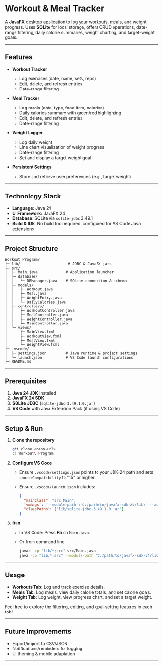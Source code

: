 # Workout & Meal Tracker

A **JavaFX** desktop application to log your workouts, meals, and weight progress. Uses **SQLite** for local storage, offers CRUD operations, date-range filtering, daily calorie summaries, weight charting, and target-weight goals.

---

## Features

* **Workout Tracker**

  * Log exercises (date, name, sets, reps)
  * Edit, delete, and refresh entries
  * Date-range filtering

* **Meal Tracker**

  * Log meals (date, type, food item, calories)
  * Daily calories summary with green/red highlighting
  * Edit, delete, and refresh entries
  * Date-range filtering

* **Weight Logger**

  * Log daily weight
  * Line chart visualization of weight progress
  * Date-range filtering
  * Set and display a target weight goal

* **Persistent Settings**

  * Store and retrieve user preferences (e.g., target weight)

---

## Technology Stack

* **Language:** Java 24
* **UI Framework:** JavaFX 24
* **Database:** SQLite via `sqlite-jdbc` 3.49.1
* **Build & IDE:** No build tool required; configured for VS Code Java extensions

---

## Project Structure

```
Workout Program/
├─ lib/                      # JDBC & JavaFX jars
├─ src/
│  ├─ Main.java             # Application launcher
│  ├─ database/
│  │   └─ DBManager.java    # SQLite connection & schema
│  ├─ models/
│  │   ├─ Workout.java
│  │   ├─ Meal.java
│  │   ├─ WeightEntry.java
│  │   └─ DailyCalories.java
│  ├─ controllers/
│  │   ├─ WorkoutController.java
│  │   ├─ MealController.java
│  │   ├─ WeightController.java
│  │   └─ MainController.java
│  └─ views/
│      ├─ MainView.fxml
│      ├─ WorkoutView.fxml
│      ├─ MealView.fxml
│      └─ WeightView.fxml
├─ .vscode/
│  ├─ settings.json         # Java runtime & project settings
│  └─ launch.json           # VS Code launch configurations
└─ README.md
```

---

## Prerequisites

1. **Java 24 JDK** installed
2. **JavaFX 24 SDK**
3. **SQLite JDBC** (`sqlite-jdbc-3.49.1.0.jar`)
4. **VS Code** with Java Extension Pack (if using VS Code)

---

## Setup & Run

1. **Clone the repository**

   ```bash
   git clone <repo-url>
   cd Workout\ Program
   ```

2. **Configure VS Code**

   * Ensure `.vscode/settings.json` points to your JDK-24 path and sets `sourceCompatibility` to "15" or higher.
   * Ensure `.vscode/launch.json` includes:

     ```json
     {
       "mainClass": "src.Main",
       "vmArgs": "--module-path \"C:/path/to/javafx-sdk-24/lib\" --add-modules javafx.controls,javafx.fxml",
       "classPaths": ["lib/sqlite-jdbc-3.49.1.0.jar"]
     }
     ```

3. **Run**

   * In VS Code: Press **F5** on `Main.java`.
   * Or from command line:

     ```bash
     javac -cp "lib/*;src" src/Main.java
     java -cp "lib/*;src" --module-path "C:/path/to/javafx-sdk-24/lib" --add-modules javafx.controls,javafx.fxml src.Main
     ```

---

## Usage

* **Workouts Tab:** Log and track exercise details.
* **Meals Tab:** Log meals, view daily calorie totals, and set calorie goals.
* **Weight Tab:** Log weight, view progress chart, and set a target weight.

Feel free to explore the filtering, editing, and goal‐setting features in each tab!

---

## Future Improvements

* Export/import to CSV/JSON
* Notifications/reminders for logging
* UI theming & mobile adaptation

---

